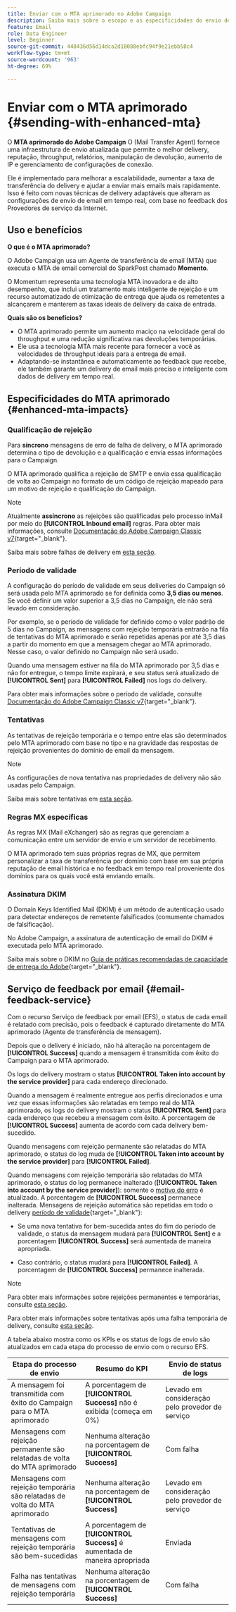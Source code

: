 ```yaml
---
title: Enviar com o MTA aprimorado no Adobe Campaign
description: Saiba mais sobre o escopo e as especificidades do envio de emails com o MTA aprimorado do Adobe Campaign
feature: Email
role: Data Engineer
level: Beginner
source-git-commit: 448436d56d14dca2d18088ebfc94f9e21ebb58c4
workflow-type: tm+mt
source-wordcount: '963'
ht-degree: 69%

---
```


# Enviar com o MTA aprimorado {#sending-with-enhanced-mta}

O **MTA aprimorado do Adobe Campaign** O (Mail Transfer Agent) fornece uma infraestrutura de envio atualizada que permite o melhor delivery, reputação, throughput, relatórios, manipulação de devolução, aumento de IP e gerenciamento de configurações de conexão.

Ele é implementado para melhorar a escalabilidade, aumentar a taxa de transferência do delivery e ajudar a enviar mais emails mais rapidamente. Isso é feito com novas técnicas de delivery adaptáveis que alteram as configurações de envio de email em tempo real, com base no feedback dos Provedores de serviço da Internet.

## Uso e benefícios

**O que é o MTA aprimorado?**

O Adobe Campaign usa um Agente de transferência de email (MTA) que executa o MTA de email comercial do SparkPost chamado **Momento**.

O Momentum representa uma tecnologia MTA inovadora e de alto desempenho, que inclui um tratamento mais inteligente de rejeição e um recurso automatizado de otimização de entrega que ajuda os remetentes a alcançarem e manterem as taxas ideais de delivery da caixa de entrada.

**Quais são os benefícios?**

* O MTA aprimorado permite um aumento maciço na velocidade geral do throughput e uma redução significativa nas devoluções temporárias.
* Ele usa a tecnologia MTA mais recente para fornecer a você as velocidades de throughput ideais para a entrega de email.
* Adaptando-se instantânea e automaticamente ao feedback que recebe, ele também garante um delivery de email mais preciso e inteligente com dados de delivery em tempo real.

## Especificidades do MTA aprimorado {#enhanced-mta-impacts}

### Qualificação de rejeição

Para **síncrono** mensagens de erro de falha de delivery, o MTA aprimorado determina o tipo de devolução e a qualificação e envia essas informações para o Campaign.

O MTA aprimorado qualifica a rejeição de SMTP e envia essa qualificação de volta ao Campaign no formato de um código de rejeição mapeado para um motivo de rejeição e qualificação do Campaign.

>[!NOTE]
>
>Atualmente **assíncrono** as rejeições são qualificadas pelo processo inMail por meio do **[!UICONTROL Inbound email]** regras. Para obter mais informações, consulte [Documentação do Adobe Campaign Classic v7](https://experienceleague.adobe.com/docs/campaign-classic/using/sending-messages/monitoring-deliveries/understanding-delivery-failures.html#bounce-mail-qualification){target=&quot;_blank&quot;}. <!--Refer to [bounce mail qualification](delivery-failures.md#bounce-mail-qualification)-->

Saiba mais sobre falhas de delivery em [esta seção](delivery-failures.md).

### Período de validade

A configuração do período de validade em seus deliveries do Campaign só será usada pelo MTA aprimorado se for definida como **3,5 dias ou menos**. Se você definir um valor superior a 3,5 dias no Campaign, ele não será levado em consideração.

Por exemplo, se o período de validade for definido como o valor padrão de 5 dias no Campaign, as mensagens com rejeição temporária entrarão na fila de tentativas do MTA aprimorado e serão repetidas apenas por até 3,5 dias a partir do momento em que a mensagem chegar ao MTA aprimorado. Nesse caso, o valor definido no Campaign não será usado.

Quando uma mensagem estiver na fila do MTA aprimorado por 3,5 dias e não for entregue, o tempo limite expirará, e seu status será atualizado de **[!UICONTROL Sent]** para **[!UICONTROL Failed]** nos logs do delivery.

Para obter mais informações sobre o período de validade, consulte [Documentação do Adobe Campaign Classic v7](https://experienceleague.adobe.com/docs/campaign-classic/using/sending-messages/key-steps-when-creating-a-delivery/steps-sending-the-delivery.html#defining-validity-period){target=&quot;_blank&quot;}.

### Tentativas

As tentativas de rejeição temporária e o tempo entre elas são determinados pelo MTA aprimorado com base no tipo e na gravidade das respostas de rejeição provenientes do domínio de email da mensagem.

>[!NOTE]
>
>As configurações de nova tentativa nas propriedades de delivery não são usadas pelo Campaign.

Saiba mais sobre tentativas em [esta seção](delivery-failures.md#retries).

### Regras MX específicas

As regras MX (Mail eXchanger) são as regras que gerenciam a comunicação entre um servidor de envio e um servidor de recebimento.

O MTA aprimorado tem suas próprias regras de MX, que permitem personalizar a taxa de transferência por domínio com base em sua própria reputação de email histórica e no feedback em tempo real proveniente dos domínios para os quais você está enviando emails.

### Assinatura DKIM

O Domain Keys Identified Mail (DKIM) é um método de autenticação usado para detectar endereços de remetente falsificados (comumente chamados de falsificação).

No Adobe Campaign, a assinatura de autenticação de email do DKIM é executada pelo MTA aprimorado.

Saiba mais sobre o DKIM no [Guia de práticas recomendadas de capacidade de entrega do Adobe](https://experienceleague.adobe.com/docs/deliverability-learn/deliverability-best-practice-guide/transition-process/infrastructure.html?lang=pt-BR#authentication){target=&quot;_blank&quot;}.

## Serviço de feedback por email {#email-feedback-service}

Com o recurso Serviço de feedback por email (EFS), o status de cada email é relatado com precisão, pois o feedback é capturado diretamente do MTA aprimorado (Agente de transferência de mensagem).

Depois que o delivery é iniciado, não há alteração na porcentagem de **[!UICONTROL Success]** quando a mensagem é transmitida com êxito do Campaign para o MTA aprimorado.

Os logs do delivery mostram o status **[!UICONTROL Taken into account by the service provider]** para cada endereço direcionado.

Quando a mensagem é realmente entregue aos perfis direcionados e uma vez que essas informações são relatadas em tempo real do MTA aprimorado, os logs do delivery mostram o status **[!UICONTROL Sent]** para cada endereço que recebeu a mensagem com êxito. A porcentagem de **[!UICONTROL Success]** aumenta de acordo com cada delivery bem-sucedido.

Quando mensagens com rejeição permanente são relatadas do MTA aprimorado, o status do log muda de **[!UICONTROL Taken into account by the service provider]** para **[!UICONTROL Failed]**<!-- and the **[!UICONTROL Bounces + errors]** percentage is increased accordingly-->.

Quando mensagens com rejeição temporária são relatadas do MTA aprimorado, o status do log permanece inalterado (**[!UICONTROL Taken into account by the service provider]**): somente o [motivo do erro](delivery-failures.md#delivery-failure-reasons) é atualizado<!-- and the **[!UICONTROL Bounces + errors]** percentage is increased accordingly-->. A porcentagem de **[!UICONTROL Success]** permanece inalterada. Mensagens de rejeição automática são repetidas em todo o delivery [período de validade](https://experienceleague.adobe.com/docs/campaign-classic/using/sending-messages/key-steps-when-creating-a-delivery/steps-sending-the-delivery.html#defining-validity-period){target=&quot;_blank&quot;}:

* Se uma nova tentativa for bem-sucedida antes do fim do período de validade, o status da mensagem mudará para **[!UICONTROL Sent]** e a porcentagem **[!UICONTROL Success]** será aumentada de maneira apropriada.

* Caso contrário, o status mudará para **[!UICONTROL Failed]**. A porcentagem de **[!UICONTROL Success]** <!--and **[!UICONTROL Bounces + errors]** -->permanece inalterada.

>[!NOTE]
>
>Para obter mais informações sobre rejeições permanentes e temporárias, consulte [esta seção](delivery-failures.md#delivery-failure-reasons).
>
>Para obter mais informações sobre tentativas após uma falha temporária de delivery, consulte [esta seção](delivery-failures.md#retries).

A tabela abaixo mostra como os KPIs e os status de logs de envio são atualizados em cada etapa do processo de envio com o recurso EFS.

| Etapa do processo de envio | Resumo do KPI | Envio de status de logs |
|--- |--- |--- |
| A mensagem foi transmitida com êxito do Campaign para o MTA aprimorado | A porcentagem de **[!UICONTROL Success]** não é exibida (começa em 0%) | Levado em consideração pelo provedor de serviço |
| Mensagens com rejeição permanente são relatadas de volta do MTA aprimorado | Nenhuma alteração na porcentagem de **[!UICONTROL Success]** | Com falha |
| Mensagens com rejeição temporária são relatadas de volta do MTA aprimorado | Nenhuma alteração na porcentagem de **[!UICONTROL Success]** | Levado em consideração pelo provedor de serviço |
| Tentativas de mensagens com rejeição temporária são bem-sucedidas | A porcentagem de **[!UICONTROL Success]** é aumentada de maneira apropriada | Enviada |
| Falha nas tentativas de mensagens com rejeição temporária | Nenhuma alteração na porcentagem de **[!UICONTROL Success]** | Com falha |

